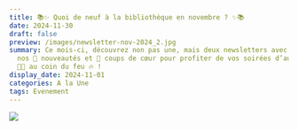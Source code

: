 ```yaml
---
title: 📚✨ Quoi de neuf à la bibliothèque en novembre ? ✨📚
date: 2024-11-30
draft: false
preview: /images/newsletter-nov-2024_2.jpg
summary: Ce mois-ci, découvrez non pas une, mais deux newsletters avec toutes
  nos 📖 nouveautés et 💖 coups de cœur pour profiter de vos soirées d’automne
  🍂🍁 au coin du feu 🔥 !
display_date: 2024-11-01
categories: A la Une
tags: Evenement
---
```

![](/images/newsletter-nov-2024.jpg)
